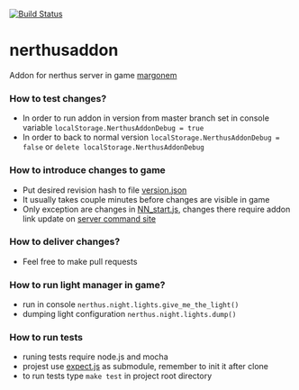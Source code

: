 [![Build Status](https://travis-ci.org/akrzyz/nerthusaddon.svg?branch=master)](https://travis-ci.org/akrzyz/nerthusaddon)
# nerthusaddon
  Addon for nerthus server in game [margonem](http://www.margonem.pl/)


### How to test changes?
  * In order to run addon in version from master branch set in console variable `localStorage.NerthusAddonDebug = true` 
  * In order to back to normal version `localStorage.NerthusAddonDebug = false` or `delete localStorage.NerthusAddonDebug`
  

### How to introduce changes to game
  * Put desired revision hash to file [version.json](version.json)
  * It usually takes couple minutes before changes are visible in game
  * Only exception are changes in [NN_start.js](NN_start.js), changes there require addon link update on [server command site](http://serwery.margonem.pl/)
  
  
### How to deliver changes? 
  * Feel free to make pull requests


### How to run light manager in game?
  * run in console `nerthus.night.lights.give_me_the_light()`
  * dumping light configuration `nerthus.night.lights.dump()`

### How to run tests
  * runing tests require node.js and mocha
  * projest use [expect.js](https://github.com/Automattic/expect.js) as submodule, remember to init it after clone
  * to run tests type `make test` in project root directory
